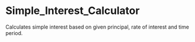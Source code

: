 # Simple_Interest_Calculator
Calculates simple interest based on given principal, rate of interest and time period.
